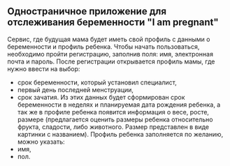## Одностраничное приложение для отслеживания беременности "I am pregnant"
Сервис, где будущая мама будет иметь свой профиль с данными о беременности и профиль ребенка. 
Чтобы начать пользоваться, необходимо пройти регистрацию, заполнив поля: имя, электронная почта и пароль. 
После регистрации открывается профиль мамы, где нужно ввести на выбор:
- срок беременности, который установил специалист,
- первый день последней менструации,
- срок зачатия.
Из этих данных будет сформирован срок беременности в неделях и планируемая дата рождения ребенка, а так же в профиле ребенка появится информация о весе, росте, размере (предлагается оценить размеры ребенка относительно фрукта, сладости, либо животного. Размер представлен в виде картинки с названием).
Профиль ребенка заполняется по желанию, можно указать:
- имя,
- пол.
